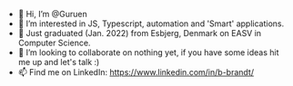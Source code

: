 - 👋 Hi, I’m @Guruen
- 👀 I’m interested in JS, Typescript, automation and 'Smart' applications.
- 🌱 Just graduated (Jan. 2022) from Esbjerg, Denmark on EASV in Computer Science.
- 💞️ I’m looking to collaborate on nothing yet, if you have some ideas hit me up and let's talk :)
- 📫 Find me on LinkedIn: https://www.linkedin.com/in/b-brandt/

<!---
Guruen/Guruen is a ✨ special ✨ repository because its `README.md` (this file) appears on your GitHub profile.
You can click the Preview link to take a look at your changes.
--->
